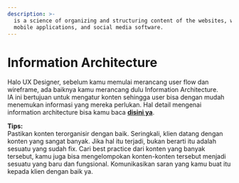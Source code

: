 ```yaml
---
description: >-
  is a science of organizing and structuring content of the websites, web and
  mobile applications, and social media software.
---
```


# Information Architecture

Halo UX Designer, sebelum kamu memulai merancang user flow dan wireframe, ada baiknya kamu merancang dulu Information Architecture.  
IA ini bertujuan untuk mengatur konten sehingga user bisa dengan mudah menemukan informasi yang mereka perlukan. Hal detail mengenai information architecture bisa kamu baca [**disini ya**](https://docs.google.com/presentation/d/1A-ZZ06CNvUygmTl2fOZY5eSbmg9HQ5D7cDp7SzSzY8c/edit?usp=sharing).  
  
**Tips:**  
Pastikan konten terorganisir dengan baik. Seringkali, klien datang dengan konten yang sangat banyak. Jika hal itu terjadi, bukan berarti itu adalah sesuatu yang sudah fix. Cari best practice dari konten yang banyak tersebut, kamu juga bisa mengelompokan konten-konten tersebut menjadi sesuatu yang baru dan fungsional. Komunikasikan saran yang kamu buat itu kepada klien dengan baik ya.

